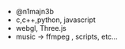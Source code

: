- @n1majn3b
- c,c++,python, javascript 
- webgl, Three.js
- music -> ffmpeg , scripts, etc...

<!---
n1majn3b/n1majn3b is a ✨ special ✨ repository because its `README.md` (this file) appears on your GitHub profile.
You can click the Preview link to take a look at your changes.
--->
